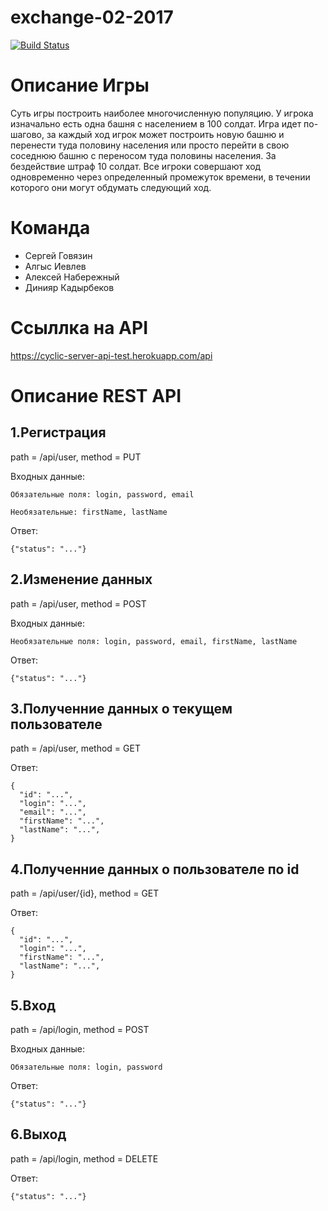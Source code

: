 # exchange-02-2017
[![Build Status](https://travis-ci.org/algys/exchange-02-2017.svg?branch=master)](https://travis-ci.org/algys/exchange-02-2017)

# Описание Игры
Суть игры построить наиболее многочисленную популяцию.
У игрока изначально есть одна башня с населением в 100 солдат.
Игра идет по-шагово, за каждый ход игрок может построить новую башню и перенести туда половину населения или просто перейти в свою соседнюю башню с переносом туда половины населения. За бездействие штраф 10 солдат. 
Все игроки совершают ход одновременно через определенный промежуток времени, в течении которого они могут обдумать следующий ход.

# Команда
* Сергей Говязин
* Алгыс Иевлев
* Алексей Набережный
* Динияр Кадырбеков

# Ссыллка на API
  https://cyclic-server-api-test.herokuapp.com/api

# Описание REST API

## 1.Регистрация

  path = /api/user, method = PUT
  
  Входных данные: 
  
    Обязательные поля: login, password, email
    
    Необязательные: firstName, lastName
           
  Ответ:
    
    {"status": "..."}
    
## 2.Изменение данных

  path = /api/user, method = POST
  
  Входных данные: 
    
    Необязательные поля: login, password, email, firstName, lastName
       
  Ответ:
    
    {"status": "..."}
    
## 3.Полученние данных о текущем пользователе

  path = /api/user, method = GET
  
  Ответ:
    
    {
      "id": "...",
      "login": "...",
      "email": "...",
      "firstName": "...",
      "lastName": "...",
    }
    
## 4.Полученние данных о пользователе по id

  path = /api/user/{id}, method = GET
       
  Ответ:
    
    {
      "id": "...",
      "login": "...",
      "firstName": "...",
      "lastName": "...",
    }
    
## 5.Вход

  path = /api/login, method = POST
  
  Входных данные: 
    
    Обязательные поля: login, password
   
  Ответ:
    
    {"status": "..."}
    
## 6.Выход

  path = /api/login, method = DELETE
   
  Ответ:
    
    {"status": "..."}





